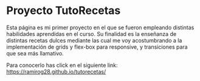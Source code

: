 # Proyecto TutoRecetas
Esta página es mi primer proyecto en el que se fueron empleando distintas habilidades aprendidas en el curso. Su finalidad es la enseñanza de distintas recetas dulces mediante las cual me voy acostumbrando a la implementación de grids y flex-box para responsive, y transiciones para que sea más llamativo. 

Para conocerlo has click en el siguiente link: https://ramirog28.github.io/tutorecetas/